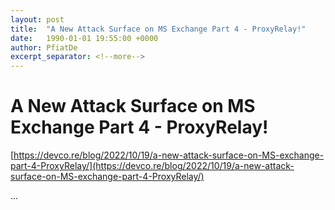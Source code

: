 ```yaml
---
layout: post
title:  "A New Attack Surface on MS Exchange Part 4 - ProxyRelay!"
date:   1990-01-01 19:55:00 +0000
author: PfiatDe
excerpt_separator: <!--more-->
---
```


# A New Attack Surface on MS Exchange Part 4 - ProxyRelay!
[https://devco.re/blog/2022/10/19/a-new-attack-surface-on-MS-exchange-part-4-ProxyRelay/](https://devco.re/blog/2022/10/19/a-new-attack-surface-on-MS-exchange-part-4-ProxyRelay/)

...
<!--more-->
